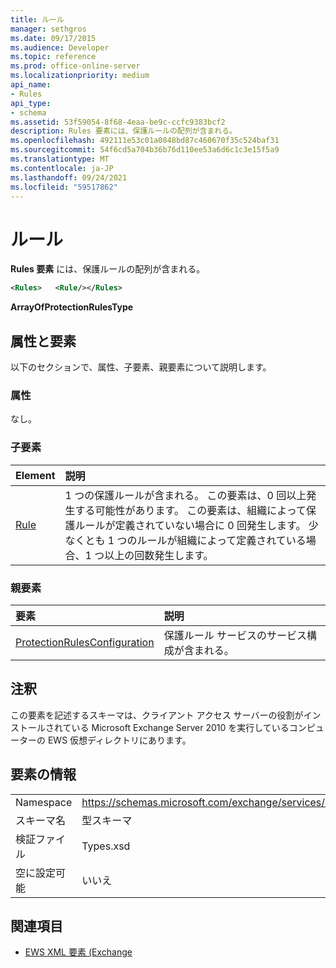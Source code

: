```yaml
---
title: ルール
manager: sethgros
ms.date: 09/17/2015
ms.audience: Developer
ms.topic: reference
ms.prod: office-online-server
ms.localizationpriority: medium
api_name:
- Rules
api_type:
- schema
ms.assetid: 53f59054-8f68-4eaa-be9c-ccfc9383bcf2
description: Rules 要素には、保護ルールの配列が含まれる。
ms.openlocfilehash: 492111e53c01a0848bd87c460670f35c524baf31
ms.sourcegitcommit: 54f6cd5a704b36b76d110ee53a6d6c1c3e15f5a9
ms.translationtype: MT
ms.contentlocale: ja-JP
ms.lasthandoff: 09/24/2021
ms.locfileid: "59517862"
---
```

# <a name="rules"></a>ルール

**Rules 要素** には、保護ルールの配列が含まれる。 
  
```xml
<Rules>   <Rule/></Rules>
```

 **ArrayOfProtectionRulesType**
## <a name="attributes-and-elements"></a>属性と要素

以下のセクションで、属性、子要素、親要素について説明します。
  
### <a name="attributes"></a>属性

なし。
  
### <a name="child-elements"></a>子要素

|**Element**|**説明**|
|:-----|:-----|
|[Rule](rule.md) <br/> |1 つの保護ルールが含まれる。 この要素は、0 回以上発生する可能性があります。 この要素は、組織によって保護ルールが定義されていない場合に 0 回発生します。 少なくとも 1 つのルールが組織によって定義されている場合、1 つ以上の回数発生します。  <br/> |
   
### <a name="parent-elements"></a>親要素

|**要素**|**説明**|
|:-----|:-----|
|[ProtectionRulesConfiguration](protectionrulesconfiguration.md) <br/> |保護ルール サービスのサービス構成が含まれる。  <br/> |
   
## <a name="remarks"></a>注釈

この要素を記述するスキーマは、クライアント アクセス サーバーの役割がインストールされている Microsoft Exchange Server 2010 を実行しているコンピューターの EWS 仮想ディレクトリにあります。
  
## <a name="element-information"></a>要素の情報

|||
|:-----|:-----|
|Namespace  <br/> |https://schemas.microsoft.com/exchange/services/2006/types  <br/> |
|スキーマ名  <br/> |型スキーマ  <br/> |
|検証ファイル  <br/> |Types.xsd  <br/> |
|空に設定可能  <br/> |いいえ  <br/> |
   
## <a name="see-also"></a>関連項目



- [EWS XML 要素 (Exchange](ews-xml-elements-in-exchange.md)

